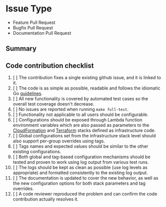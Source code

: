 # Issue Type

<!--
Pick one below and delete the others.

Also feel free to delete these comments for brevity once they were fully
acknowledged.
-->

- Feature Pull Request
- Bugfix Pull Request
- Documentation Pull Request

## Summary

<!--
Describe the change, including rationale and design decisions, and use a brief
but descriptive PR title.

Please include "Fixes #nnn" here or in your commit message in order to
link to an issue in which you describe the addressed problem in more detail.

If you want to address more issues do it in different pull requests instead of a
single big one, it will speed up the review process considerably.

Code review process:

The issue should be tagged with 'review wanted' label before the checklist below
is satisfied from the perspective of the PR author and the code is ready to be
peer-reviewed.

The label should be set by a maintainer as soon as the review is requested on
Gitter and should only be cleared after the PR is merged.
-->

## Code contribution checklist

<!--
The code review should be largely a matter of going through this checklist.
-->

1. [ ] The contribution fixes a single existing github issue, and it is linked
   to it.
1. [ ] The code is as simple as possible, readable and follows the idiomatic Go
  [guidelines](https://golang.org/doc/effective_go.html).
1. [ ] All new functionality is covered by automated test cases so the overall
  test coverage doesn't decrease.
1. [ ] No issues are reported when running `make full-test`.
1. [ ] Functionality not applicable to all users should be configurable.
1. [ ] Configurations should be exposed through Lambda function environment
   variables which are also passed as parameters to the
   [CloudFormation](https://github.com/cristim/autospotting/blob/master/cloudformation/stacks/AutoSpotting/template.json)
   and
   [Terraform](https://github.com/cristim/autospotting/blob/master/terraform/autospotting.tf)
   stacks defined as infrastructure code.
1. [ ] Global configurations set from the infrastructure stack level should also
   support per-group overrides using tags.
1. [ ] Tags names and expected values should be similar to the other existing
   configurations.
1. [ ] Both global and tag-based configuration mechanisms should be tested and
  proven to work using log output from various test runs.
1. [ ] The logs should be kept as clean as possible (use log levels as
  appropriate) and formatted consistently to the existing log output.
1. [ ] The documentation is updated to cover the new behavior, as well as the
   new configuration options for both stack parameters and tag overrides.
1. [ ] A code reviewer reproduced the problem and can confirm the code
  contribution actually resolves it.
